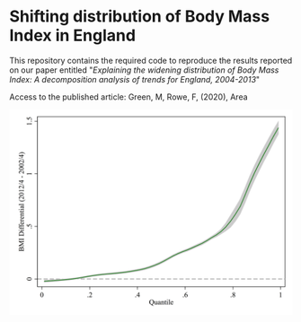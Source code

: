 # Shifting distribution of Body Mass Index in England

This repository contains the required code to reproduce the results reported on our paper entitled "*Explaining the widening distribution of Body Mass Index: A decomposition analysis of trends for England, 2004-2013*"

Access to the published article: Green, M, Rowe, F, (2020), Area

![Differences across the BMI distribution, 2002/4 - 2012/4](figure/bmiDiff_qplot.png)
